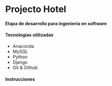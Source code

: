 # Projecto Hotel
#### Etapa de desarrollo para ingeniería en software

#### Tecnologias utilizadas

- Anaconda
- MySQL
- Python
- Django
- Git & Github

#### Instrucciones
